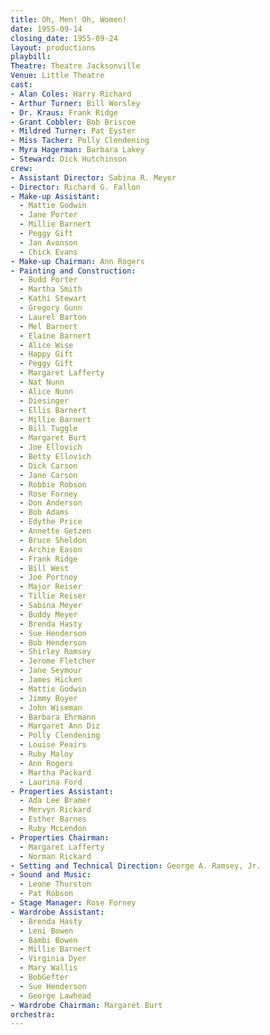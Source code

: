 ```yaml
---
title: Oh, Men! Oh, Women!
date: 1955-09-14
closing_date: 1955-09-24
layout: productions
playbill:
Theatre: Theatre Jacksonville
Venue: Little Theatre
cast:
- Alan Coles: Harry Richard
- Arthur Turner: Bill Worsley
- Dr. Kraus: Frank Ridge
- Grant Cobbler: Bob Briscoe
- Mildred Turner: Pat Eyster
- Miss Tacher: Polly Clendening
- Myra Hagerman: Barbara Lakey
- Steward: Dick Hutchinson
crew:
- Assistant Director: Sabina R. Meyer
- Director: Richard G. Fallon
- Make-up Assistant:
  - Mattie Godwin
  - Jane Porter
  - Millie Barnert
  - Peggy Gift
  - Jan Avonson
  - Chick Evans
- Make-up Chairman: Ann Rogers
- Painting and Construction:
  - Budd Porter
  - Martha Smith
  - Kathi Stewart
  - Gregory Gunn
  - Laurel Barton
  - Mel Barnert
  - Elaine Barnert
  - Alice Wise
  - Happy Gift
  - Peggy Gift
  - Margaret Lafferty
  - Nat Nunn
  - Alice Nunn
  - Diesinger
  - Ellis Barnert
  - Millie Barnert
  - Bill Tuggle
  - Margaret Burt
  - Joe Ellovich
  - Betty Ellovich
  - Dick Carson
  - Jane Carson
  - Robbie Robson
  - Rose Forney
  - Don Anderson
  - Bob Adams
  - Edythe Price
  - Annette Getzen
  - Bruce Sheldon
  - Archie Eason
  - Frank Ridge
  - Bill West
  - Joe Portnoy
  - Major Reiser
  - Tillie Reiser
  - Sabina Meyer
  - Buddy Meyer
  - Brenda Hasty
  - Sue Henderson
  - Bob Henderson
  - Shirley Ramsey
  - Jerome Fletcher
  - Jane Seymour
  - James Hicken
  - Mattie Godwin
  - Jimmy Boyer
  - John Wiseman
  - Barbara Ehrmann
  - Margaret Ann Diz
  - Polly Clendening
  - Louise Peairs
  - Ruby Maloy
  - Ann Rogers
  - Martha Packard
  - Laurina Ford
- Properties Assistant:
  - Ada Lee Bramer
  - Mervyn Rickard
  - Esther Barnes
  - Ruby McLendon
- Properties Chairman:
  - Margaret Lafferty
  - Norman Rickard
- Setting and Technical Direction: George A. Ramsey, Jr.
- Sound and Music:
  - Leone Thurston
  - Pat Robson
- Stage Manager: Rose Forney
- Wardrobe Assistant:
  - Brenda Hasty
  - Leni Bowen
  - Bambi Bowen
  - Millie Barnert
  - Virginia Dyer
  - Mary Wallis
  - BobGefter
  - Sue Henderson
  - George Lawhead
- Wardrobe Chairman: Margaret Burt
orchestra:
---
```


